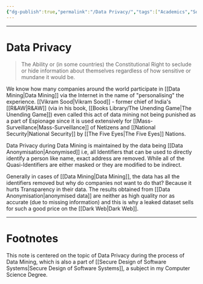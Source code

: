 ```yaml
---
{"dg-publish":true,"permalink":"/Data Privacy/","tags":["Academics","Software-Development","CyberSec"]}
---
```



---
# Data Privacy
> The Ability or (in some countries) the Constitutional Right to seclude or hide information about themselves regardless of how sensitive or mundane it would be.

We know how many companies around the world participate in [[Data Mining\|Data Mining]] via the Internet in the name of "personalising" the experience. [[Vikram Sood\|Vikram Sood]] - former chief of India's [[R&AW\|R&AW]] (via in his book, [[Books Library/The Unending Game\|The Unending Game]]) even called this act of data mining not being punished as a part of Espionage since it is used extensively for [[Mass-Surveillance\|Mass-Surveillance]] of Netizens and [[National Security\|National Security]] by [[The Five Eyes\|The Five Eyes]] Nations.

Data Privacy during Data Mining is maintained by the data being [[Data Anonymisation\|Anonymised]] i.e, all Identifiers that can be used to directly identify a person like name, exact address are removed. While all of the Quasi-Identifiers are either masked or they are modified to be indirect.

Generally in cases of [[Data Mining\|Data Mining]], the data has all the identifiers removed but why do companies not want to do that? Because it hurts Transparency in their data. The results obtained from [[Data Anonymisation\|anonymised data]] are neither as high quality nor as accurate (due to missing information) and this is why a leaked dataset sells for such a good price on the [[Dark Web\|Dark Web]].

---
# Footnotes
This note is centered on the topic of Data Privacy during the process of Data Mining, which is also a part of [[Secure Design of Software Systems\|Secure Design of Software Systems]], a subject in my Computer Science Degree.
